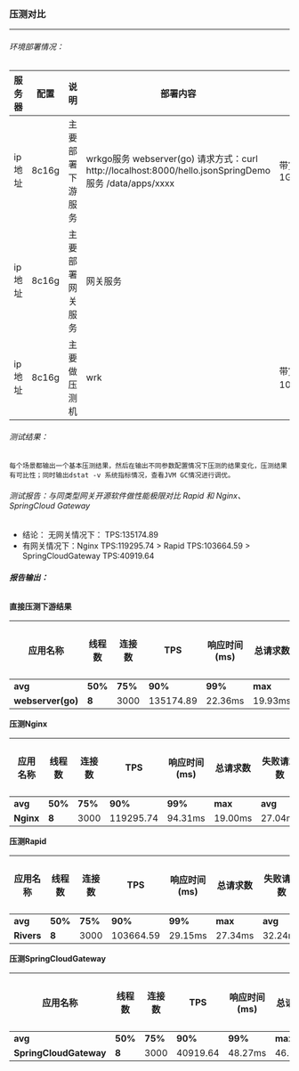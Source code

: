 ### 压测对比

------



###### 环境部署情况：

| 服务器 | 配置  | 说明             | 部署内容                                                     | 备注                    |
| ------ | ----- | ---------------- | ------------------------------------------------------------ | ----------------------- |
| ip地址 | 8c16g | 主要部署下游服务 | wrkgo服务 webserver(go) 请求方式：curl http://localhost:8000/hello.jsonSpringDemo服务 /data/apps/xxxx | 带宽速度1G/sec          |
| ip地址 | 8c16g | 主要部署网关服务 | 网关服务                                                     |                         |
| ip地址 | 8c16g | 主要做压测机     | wrk                                                          | 带宽速度限制100MB/sec； |



###### 测试结果：

```
每个场景都输出一个基本压测结果，然后在输出不同参数配置情况下压测的结果变化，压测结果有可比性；同时输出dstat -v 系统指标情况，查看JVM GC情况进行调优。
```

###### 测试报告：与同类型网关开源软件做性能极限对比 Rapid 和 Nginx、SpringCloud Gateway

- 结论： 无网关情况下： TPS:135174.89 
- 有网关情况下：Nginx TPS:119295.74 > Rapid TPS:103664.59 > SpringCloudGateway TPS:40919.64

  

###### **报告输出：**

**直接压测下游结果**

| 应用名称          | 线程数  | 连接数  | TPS       | 响应时间(ms) | 总请求数 | 失败请求数 | 通过率(%) | CPU使用率(%) | 内存使用率(%) | 网络流入 | 网络流出 |         |      |      |      |       |       |       |       |
| ----------------- | ------- | ------- | --------- | ------------ | -------- | ---------- | --------- | ------------ | ------------- | -------- | -------- | ------- | ---- | ---- | ---- | ----- | ----- | ----- | ----- |
| **avg**           | **50%** | **75%** | **90%**   | **99%**      | **max**  | **avg**    | **max**   | **avg**      | **max**       | **avg**  | **max**  | **avg** |      |      |      |       |       |       |       |
| **webserver(go)** | **8**   | 3000    | 135174.89 | 22.36ms      | 19.93ms  | 21.73ms    | 33.45ms   | 46.04ms      | 4068758       | 0        | 100%     | 98%     | 97%  | 1.6% | 1.6% | 16M/s | 16M/s | 26M/s | 26M/s |



**压测Nginx**

| 应用名称  | 线程数  | 连接数  | TPS       | 响应时间(ms) | 总请求数 | 失败请求数 | 通过率(%) | CPU使用率(%) | 内存使用率(%) | 网络流入 | 网络流出 |         |      |      |      |       |       |       |       |
| --------- | ------- | ------- | --------- | ------------ | -------- | ---------- | --------- | ------------ | ------------- | -------- | -------- | ------- | ---- | ---- | ---- | ----- | ----- | ----- | ----- |
| **avg**   | **50%** | **75%** | **90%**   | **99%**      | **max**  | **avg**    | **max**   | **avg**      | **max**       | **avg**  | **max**  | **avg** |      |      |      |       |       |       |       |
| **Nginx** | **8**   | 3000    | 119295.74 | 94.31ms      | 19.00ms  | 27.04ms    | 338.70ms  | 972.34ms     | 3589283       | 0        | 100%     | 92%     | 88%  | 1.6% | 1.6% | 36M/s | 34M/s | 45M/s | 42M/s |



**压测Rapid**

| 应用名称   | 线程数  | 连接数  | TPS       | 响应时间(ms) | 总请求数 | 失败请求数 | 通过率(%) | CPU使用率(%) | 内存使用率(%) | 网络流入 | 网络流出 |         |      |      |      |       |       |       |       |
| ---------- | ------- | ------- | --------- | ------------ | -------- | ---------- | --------- | ------------ | ------------- | -------- | -------- | ------- | ---- | ---- | ---- | ----- | ----- | ----- | ----- |
| **avg**    | **50%** | **75%** | **90%**   | **99%**      | **max**  | **avg**    | **max**   | **avg**      | **max**       | **avg**  | **max**  | **avg** |      |      |      |       |       |       |       |
| **Rivers** | **8**   | 3000    | 103664.59 | 29.15ms      | 27.34ms  | 32.24ms    | 38.70ms   | 56.91ms      | 3113619       | 0        | 100%     | 96%     | 94%  | 8%   | 8%   | 37M/s | 35M/s | 46M/s | 43M/s |



**压测SpringCloudGateway**

| 应用名称               | 线程数  | 连接数  | TPS      | 响应时间(ms) | 总请求数 | 失败请求数 | 通过率(%) | CPU使用率(%) | 内存使用率(%) | 网络流入 | 网络流出 |         |      |      |      |       |       |       |       |
| ---------------------- | ------- | ------- | -------- | ------------ | -------- | ---------- | --------- | ------------ | ------------- | -------- | -------- | ------- | ---- | ---- | ---- | ----- | ----- | ----- | ----- |
| **avg**                | **50%** | **75%** | **90%**  | **99%**      | **max**  | **avg**    | **max**   | **avg**      | **max**       | **avg**  | **max**  | **avg** |      |      |      |       |       |       |       |
| **SpringCloudGateway** | **8**   | 3000    | 40919.64 | 48.27ms      | 46.64ms  | 56.81ms    | 68.35ms   | 94.02ms      | 1231666       | 0        | 100%     | 98%     | 96%  | 13%  | 13%  | 15M/s | 15M/s | 28M/s | 28M/s |

